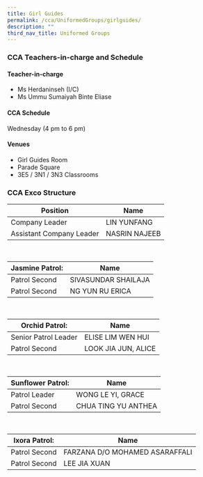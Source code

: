 ```yaml
---
title: Girl Guides
permalink: /cca/UniformedGroups/girlguides/
description: ""
third_nav_title: Uniformed Groups
---
```

### CCA Teachers-in-charge and Schedule

#### Teacher-in-charge	
* Ms Herdaninseh (I/C)
* Ms Ummu Sumaiyah Binte Eliase

#### CCA Schedule
Wednesday (4 pm to 6 pm)

#### Venues
* Girl Guides Room
* Parade Square
* 3E5 / 3N1 / 3N3 Classrooms

### CCA Exco Structure



| Position | Name |
| -------- | -------- |
| Company Leader    | LIN YUNFANG    |
| Assistant Company Leader  | NASRIN NAJEEB     |

<br>

| Jasmine Patrol: | Name  |
| -------- | -------- |
| Patrol Second    | SIVASUNDAR SHAILAJA   |
| Patrol Second    | NG YUN RU ERICA    |

<br>

| Orchid Patrol: | Name |
| -------- | -------- |
| Senior Patrol Leader   | ELISE LIM WEN HUI   |
| Patrol Second    | LOOK JIA JUN, ALICE  |

<br>

| Sunflower Patrol: | Name |
| -------- | -------- |
| Patrol Leader   | WONG LE YI, GRACE   |
| Patrol Second    | CHUA TING YU ANTHEA |

<br>

| Ixora Patrol: | Name |
| -------- | -------- |
| Patrol Second   | FARZANA D/O MOHAMED ASARAFFALI  |
| Patrol Second    | LEE JIA XUAN  |